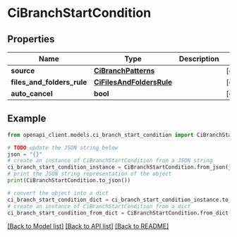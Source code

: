 # CiBranchStartCondition


## Properties

Name | Type | Description | Notes
------------ | ------------- | ------------- | -------------
**source** | [**CiBranchPatterns**](CiBranchPatterns.md) |  | [optional] 
**files_and_folders_rule** | [**CiFilesAndFoldersRule**](CiFilesAndFoldersRule.md) |  | [optional] 
**auto_cancel** | **bool** |  | [optional] 

## Example

```python
from openapi_client.models.ci_branch_start_condition import CiBranchStartCondition

# TODO update the JSON string below
json = "{}"
# create an instance of CiBranchStartCondition from a JSON string
ci_branch_start_condition_instance = CiBranchStartCondition.from_json(json)
# print the JSON string representation of the object
print(CiBranchStartCondition.to_json())

# convert the object into a dict
ci_branch_start_condition_dict = ci_branch_start_condition_instance.to_dict()
# create an instance of CiBranchStartCondition from a dict
ci_branch_start_condition_from_dict = CiBranchStartCondition.from_dict(ci_branch_start_condition_dict)
```
[[Back to Model list]](../README.md#documentation-for-models) [[Back to API list]](../README.md#documentation-for-api-endpoints) [[Back to README]](../README.md)


